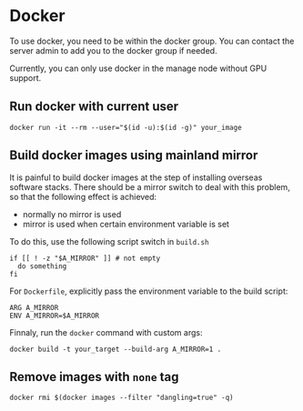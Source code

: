 # Docker
To use docker, you need to be within the docker group. You can contact the server admin to add you to the docker group if needed.

Currently, you can only use docker in the manage node without GPU support.

## Run docker with current user
```shell
docker run -it --rm --user="$(id -u):$(id -g)" your_image
```

## Build docker images using mainland mirror
It is painful to build docker images at the step of installing overseas software stacks. There should be a mirror switch to deal with this problem, so that
the following effect is achieved:
* normally no mirror is used
* mirror is used when certain environment variable is set

To do this, use the following script switch in `build.sh`
```shell
if [[ ! -z "$A_MIRROR" ]] # not empty
  do something
fi
```

For `Dockerfile`, explicitly pass the environment variable to the build script:

```
ARG A_MIRROR
ENV A_MIRROR=$A_MIRROR
```

Finnaly, run the `docker` command with custom args:
```shell
docker build -t your_target --build-arg A_MIRROR=1 .
```

## Remove images with `none` tag
```shell
docker rmi $(docker images --filter "dangling=true" -q)
```